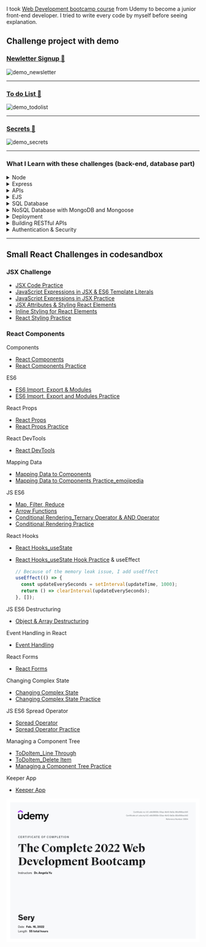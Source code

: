 I took [Web Development bootcamp course](https://www.udemy.com/course/the-complete-web-development-bootcamp) from Udemy to become a junior front-end developer. I tried to write every code by myself before seeing explanation.

## Challenge project with demo

### [Newletter Signup 👀](https://sery-newsletter-signup.herokuapp.com/)

![demo_newsletter](https://user-images.githubusercontent.com/69155242/160133290-674f92a8-21e4-47fa-bf42-c7ca7c591c1e.gif)

<hr>

### [To do List 👀](https://sery-todolist.herokuapp.com/)

![demo_todolist](https://user-images.githubusercontent.com/69155242/159489598-d79092ee-9aa7-4d29-92aa-291439fd3b34.gif)

<hr>

### [Secrets 👀](https://sery-secrets.herokuapp.com/)

![demo_secrets](https://user-images.githubusercontent.com/69155242/159277358-a6aab6dd-fc17-4d54-a108-40816884a7b0.gif)

<hr>

### What I Learn with these challenges (back-end, database part)

<details>
<summary>Node</summary>

- Explore the components of back-end development, working with an MVC framework
- Apply concepts like data types, objects, methods, objectoriented programming, and classes in the context of backend development
- Server-Side JavaScript
- Using Node on the command line
- NPM
- JavaScript Build Processes
- Event Loop and Emitters
- File System Interaction
- Modules
- Native Node drivers
</details>

<details>
<summary>Express</summary>

- Understand how to install and use express in Node
  applications
- Creating Node and Express based servers
- RESTful Routing with Express
- Understand and use middleware for Node applications

</details>

<details>
<summary>APIs</summary>

- Understand what APIs are and how they work
- HTTP in Depth
- Calling APIs
- Reading API documentation
- Basic API Authentication
- Server to server communication
- JSON vs. XML, sending data over the wire

</details>

<details>
<summary>EJS</summary>

- Understand what EJS does and how to use it with Node and
  Express
- Templating with EJS
- Running code in EJS templates
- Passing data from server to template and vice versa
- Creating layouts/partials with EJS
</details>

<details>
<summary>SQL Database</summary>

- Working with Database Schemas
- Create-Read-Update-Destroy (CRUD)
- Database Joins
- Querying SQL databases
</details>

<details>
<summary>NoSQL Database with MongoDB and Mongoose</summary>

- Serialization
- How to model NoSQL data
- Document Databases (MongoDB)
- Create-Read-Update-Destroy (CRUD)
- NoSQL Best Practices
- Mongo Shell and command line use
- Installing MongoDB
- Mapping relationships with MongoDB
- Using an object-data modelling library (Mongoose) to work
- easily with your data
</details>

<details>
<summary>Deployment</summary>

- Understand hosting and deployment
- Deploying server based applications with Heroku
- Deploying Databases with Mongo Atlas

</details>

<details>
<summary>Building RESTful APIs</summary>

- Understand REST and guiding principles behind API design
- Learn to work with a MongoDB GUI Robo 3T
- Implementing GET, POST, PUT, PATCH and DELETE by creating a public API from scratch
- Understand and use chained route handlers from Express

</details>

<details>
<summary>Authentication & Security</summary>

- Understand the need for authentication and keeping user
  details secure
- Learn about Encryption and use encryption to keep your
  database secure
- Learn and implement Hashing and Salting with bcrypt
- Using Sessions and Cookies to persist user log in sessions
- Setting up local authentication from scratch
- Implementing Passport to authenticate users quickly and
  effectively
- Understand and use environment variables to keep secret keys
  secure
- Understand and use OAuth 2.0 to log in users using Google and
Facebook
</details>

<hr>

## Small React Challenges in codesandbox

### JSX Challenge

- [JSX Code Practice](https://codesandbox.io/s/jsx-code-challenge-forked-v10wl)
- [JavaScript Expressions in JSX & ES6 Template Literals](https://codesandbox.io/s/javascript-expressions-in-jsx-template-literals-forked-yrbum)
- [JavaScript Expressions in JSX Practice](https://codesandbox.io/s/javascript-expressions-in-jsx-practice-forked-4fdku)
- [JSX Attributes & Styling React Elements](https://codesandbox.io/s/jsx-attributes-and-styling-forked-i404x)
- [Inline Styling for React Elements](https://codesandbox.io/s/inline-styling-in-jsx-forked-g6hxl)
- [React Styling Practice](https://codesandbox.io/s/react-styling-practice-forked-dfejn)

### React Components

Components

- [React Components](https://codesandbox.io/s/react-components-forked-3w82o)
- [React Components Practice](https://codesandbox.io/s/react-components-practice-forked-fkv3u)

ES6

- [ES6 Import, Export & Modules](https://codesandbox.io/s/es6-import-export-modules-forked-i7vop?file=/src/index.js)
- [ES6 Import, Export and Modules Practice](https://codesandbox.io/s/es6-import-export-practice-forked-xgy6y?file=/src/calculator.js)

React Props

- [React Props](https://codesandbox.io/s/react-props-forked-e5cbp)
- [React Props Practice](https://codesandbox.io/s/react-props-practice-forked-l40qy)

React DevTools

- [React DevTools](https://codesandbox.io/s/react-devtools-forked-ihflc)

Mapping Data

- [Mapping Data to Components](https://codesandbox.io/s/mapping-components-forked-5iihm)
- [Mapping Data to Components Practice_emojipedia](https://codesandbox.io/s/mapping-components-practice-forked-jrd91)

JS ES6

- [Map, Filter, Reduce](https://codesandbox.io/s/map-filter-reduce-forked-hoj3s)
- [Arrow Functions](https://codesandbox.io/s/es6-arrow-functions-forked-p6esq)
- [Conditional Rendering_Ternary Operator & AND Operator](https://codesandbox.io/s/conditional-rendering-forked-bski6)
- [Conditional Rendering Practice](https://codesandbox.io/s/conditional-rendering-practice-forked-pwm3c)

React Hooks

- [React Hooks_useState](https://codesandbox.io/s/usestate-hook-forked-wi54w)
- [React Hooks_useState Hook Practice](https://codesandbox.io/s/usestate-hook-practice-forked-pm7p7) & useEffect

  ```js
  // Because of the memory leak issue, I add useEffect
  useEffect(() => {
    const updateEverySeconds = setInterval(updateTime, 1000);
    return () => clearInterval(updateEverySeconds);
  }, []);
  ```

JS ES6 Destructuring

- [Object & Array Destructuring](https://codesandbox.io/s/es6-destructuring-forked-8012t)

Event Handling in React

- [Event Handling](https://codesandbox.io/s/event-handling-in-react-forked-l9ixu)

React Forms

- [React Forms](https://codesandbox.io/s/react-forms-forked-1ootr)

Changing Complex State

- [Changing Complex State](https://codesandbox.io/s/changing-complex-state-forked-sr1p6)
- [Changing Complex State Practice](https://codesandbox.io/s/changing-complex-state-practice-forked-ln2l7)

JS ES6 Spread Operator

- [Spread Operator](https://codesandbox.io/s/es6-spread-operator-forked-ytl8c)
- [Spread Operator Practice](https://codesandbox.io/s/es6-spread-operator-practice-forked-fuwp7)

Managing a Component Tree

- [ToDoItem_Line Through](https://codesandbox.io/s/managing-a-component-tree-forked-82dbh)
- [ToDoItem_Delete Item](https://codesandbox.io/s/managing-a-component-tree-delete-item-forked-64xq4)
- [Managing a Component Tree Practice](https://codesandbox.io/s/managing-a-component-tree-practice-forked-hgvgl)

Keeper App

- [Keeper App](https://codesandbox.io/s/using-pre-built-react-components-forked-76r0n)

![Bootcamp_Certificate](Bootcamp_Certificate.jpeg)
